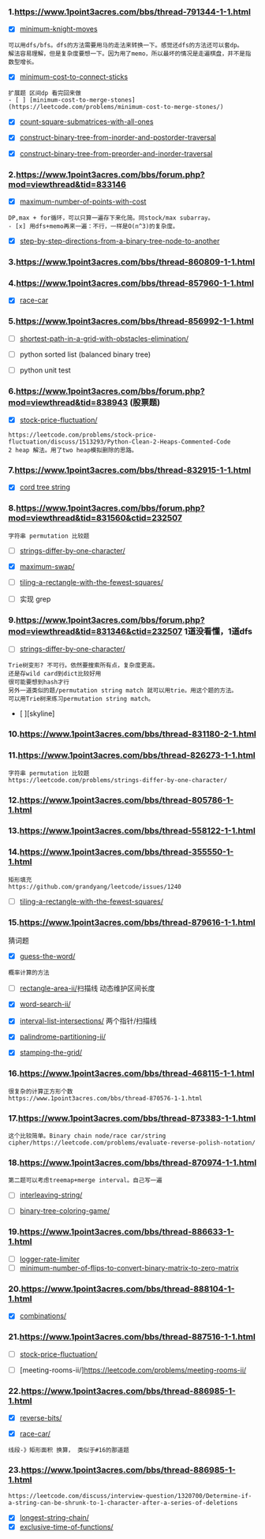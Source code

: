 ### 1.https://www.1point3acres.com/bbs/thread-791344-1-1.html
- [x] [minimum-knight-moves](https://leetcode.com/problems/minimum-knight-moves/)
```
可以用dfs/bfs。dfs的方法需要用马的走法来转换一下。感觉还dfs的方法还可以套dp。
解法容易理解，但是复杂度要想一下。因为用了memo，所以最坏的情况是走遍棋盘，并不是指数型增长。
```
- [x] [minimum-cost-to-connect-sticks](https://leetcode.com/problems/minimum-cost-to-connect-sticks/)
```
扩展题 区间dp 看完回来做
- [ ] [minimum-cost-to-merge-stones](https://leetcode.com/problems/minimum-cost-to-merge-stones/) 
```
- [x] [count-square-submatrices-with-all-ones](https://leetcode.com/problems/count-square-submatrices-with-all-ones/)

- [x] [construct-binary-tree-from-inorder-and-postorder-traversal](https://leetcode.com/problems/construct-binary-tree-from-inorder-and-postorder-traversal/)

- [x] [construct-binary-tree-from-preorder-and-inorder-traversal](https://leetcode.com/problems/construct-binary-tree-from-preorder-and-inorder-traversal/)

### 2.https://www.1point3acres.com/bbs/forum.php?mod=viewthread&tid=833146
- [x] [maximum-number-of-points-with-cost](https://leetcode.com/problems/maximum-number-of-points-with-cost/)
```
DP,max + for循环，可以只算一遍存下来化简。同stock/max subarray。
- [x] 用dfs+memo再来一遍：不行，一样是O(n^3)的复杂度。
```
- [x] [step-by-step-directions-from-a-binary-tree-node-to-another](https://leetcode.com/problems/step-by-step-directions-from-a-binary-tree-node-to-another/)

### 3.https://www.1point3acres.com/bbs/thread-860809-1-1.html

### 4.https://www.1point3acres.com/bbs/thread-857960-1-1.html
- [x] [race-car](https://leetcode.com/problems/race-car/)

### 5.https://www.1point3acres.com/bbs/thread-856992-1-1.html
- [ ] [shortest-path-in-a-grid-with-obstacles-elimination/](https://leetcode.com/problems/shortest-path-in-a-grid-with-obstacles-elimination/)

- [ ] python sorted list (balanced binary tree)

- [ ] python unit test

### 6.https://www.1point3acres.com/bbs/forum.php?mod=viewthread&tid=838943 (股票题)
- [x] [stock-price-fluctuation/](https://leetcode.com/problems/stock-price-fluctuation/)

```
https://leetcode.com/problems/stock-price-fluctuation/discuss/1513293/Python-Clean-2-Heaps-Commented-Code
2 heap 解法。用了two heap模拟删除的思路。
```

### 7.https://www.1point3acres.com/bbs/thread-832915-1-1.html
- [x] [cord tree string](./cord_segment_tree.py)

### 8.https://www.1point3acres.com/bbs/forum.php?mod=viewthread&tid=831560&ctid=232507

```
字符串 permutation 比较题
```
- [ ] [strings-differ-by-one-character/](https://leetcode.com/problems/strings-differ-by-one-character/)
- [x] [maximum-swap/](https://leetcode.com/problems/maximum-swap/)

- [ ] [tiling-a-rectangle-with-the-fewest-squares/](https://leetcode.com/problems/tiling-a-rectangle-with-the-fewest-squares/)

- [ ] 实现 grep


### 9.https://www.1point3acres.com/bbs/forum.php?mod=viewthread&tid=831346&ctid=232507 1道没看懂，1道dfs
- [ ] [strings-differ-by-one-character/](https://leetcode.com/problems/strings-differ-by-one-character/)
```
Trie树变形? 不可行。依然要搜索所有点，复杂度更高。
还是存wild card到dict比较好用
很可能要想到hash才行
另外一道类似的题/permutation string match 就可以用trie。用这个题的方法。
可以用Trie树来练习permutation string match。
```
- [ ][skyline]

### 10.https://www.1point3acres.com/bbs/thread-831180-2-1.html

### 11.https://www.1point3acres.com/bbs/thread-826273-1-1.html
```
字符串 permutation 比较题
https://leetcode.com/problems/strings-differ-by-one-character/
```

### 12.https://www.1point3acres.com/bbs/thread-805786-1-1.html
### 13.https://www.1point3acres.com/bbs/thread-558122-1-1.html

### 14.https://www.1point3acres.com/bbs/thread-355550-1-1.html
```
矩形填充
https://github.com/grandyang/leetcode/issues/1240
```
- [ ] [tiling-a-rectangle-with-the-fewest-squares/](https://leetcode.com/problems/tiling-a-rectangle-with-the-fewest-squares/)


### 15.https://www.1point3acres.com/bbs/thread-879616-1-1.html
猜词题
- [x] [guess-the-word/](https://leetcode.com/problems/guess-the-word/)
```
概率计算的方法
```
- [ ] [rectangle-area-ii/](https://leetcode.com/problems/rectangle-area-ii/)扫描线 动态维护区间长度
- [x] [word-search-ii/](https://leetcode.com/problems/word-search-ii/)
- [x] [interval-list-intersections/](https://leetcode.com/problems/interval-list-intersections/) 两个指针/扫描线
- [x] [palindrome-partitioning-ii/](https://leetcode.com/problems/palindrome-partitioning-ii/)
- [x] [stamping-the-grid/](https://leetcode.com/problems/stamping-the-grid/)




### 16.https://www.1point3acres.com/bbs/thread-468115-1-1.html 
```
很复杂的计算正方形个数
https://www.1point3acres.com/bbs/thread-870576-1-1.html

```

### 17.https://www.1point3acres.com/bbs/thread-873383-1-1.html

```
这个比较简单。Binary chain node/race car/string cipher/https://leetcode.com/problems/evaluate-reverse-polish-notation/
```

### 18.https://www.1point3acres.com/bbs/thread-870974-1-1.html
```
第二题可以考虑treemap+merge interval。自己写一遍
```
- [ ] [interleaving-string/](https://leetcode.com/problems/interleaving-string/)

- [ ] [binary-tree-coloring-game/](https://leetcode.com/problems/binary-tree-coloring-game/)

### 19.https://www.1point3acres.com/bbs/thread-886633-1-1.html

- [ ] [logger-rate-limiter](https://leetcode.com/problems/logger-rate-limiter/)
- [ ] [minimum-number-of-flips-to-convert-binary-matrix-to-zero-matrix](https://leetcode.com/problems/minimum-number-of-flips-to-convert-binary-matrix-to-zero-matrix/)

### 20.https://www.1point3acres.com/bbs/thread-888104-1-1.html
- [x] [combinations/](https://leetcode.com/problems/combinations/)

### 21.https://www.1point3acres.com/bbs/thread-887516-1-1.html
- [ ] [stock-price-fluctuation/](https://leetcode.com/problems/stock-price-fluctuation/)

- [ ] [meeting-rooms-ii/]https://leetcode.com/problems/meeting-rooms-ii/

### 22.https://www.1point3acres.com/bbs/thread-886985-1-1.html
- [x] [reverse-bits/](https://leetcode.com/problems/reverse-bits/)

- [x] [race-car/](https://leetcode.com/problems/race-car/)
```
线段-》矩形面积 换算， 类似于#16的那道题
```

### 23.https://www.1point3acres.com/bbs/thread-886985-1-1.html
```
https://leetcode.com/discuss/interview-question/1320700/Determine-if-a-string-can-be-shrunk-to-1-character-after-a-series-of-deletions
```
- [x] [longest-string-chain/](https://leetcode.com/problems/longest-string-chain/)
- [x] [exclusive-time-of-functions/](https://leetcode.com/problems/exclusive-time-of-functions/)
